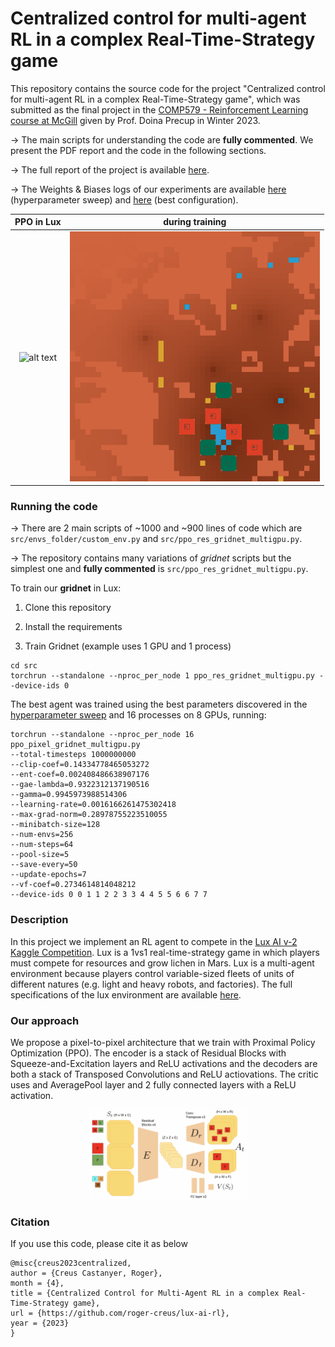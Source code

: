 # Centralized control for multi-agent RL in a complex Real-Time-Strategy game

This repository contains the source code for the project "Centralized control for multi-agent RL in a complex Real-Time-Strategy game", which was submitted as the final project in the [COMP579 - Reinforcement Learning course at McGill](https://www.cs.mcgill.ca/~dprecup/courses/Winter2023/syllabus.html) given by Prof. Doina Precup in Winter 2023.

&rarr; The main scripts for understanding the code are **fully commented**. We present the PDF report and the code in the following sections.

&rarr; The full report of the project is available [here](www.google.com).

&rarr; The Weights & Biases logs of our experiments are available [here](www.google.com) (hyperparameter sweep) and [here](www.google.com) (best configuration).


|  PPO in Lux | during training |  
|:-------------------------:|:-------------------------:|
|![alt text](imgs/vid.gif)| ![alt text](imgs/vid2.gif)| 


### Running the code

&rarr; There are 2 main scripts of ~1000 and ~900 lines of code which are ```src/envs_folder/custom_env.py``` and ```src/ppo_res_gridnet_multigpu.py```.

&rarr; The repository contains many variations of *gridnet* scripts but the simplest one and **fully commented** is ```src/ppo_res_gridnet_multigpu.py```.

To train our **gridnet** in Lux:

1) Clone this repository

2) Install the requirements

3) Train Gridnet (example uses 1 GPU and 1 process)

```
cd src
torchrun --standalone --nproc_per_node 1 ppo_res_gridnet_multigpu.py --device-ids 0
```


The best agent was trained using the best parameters discovered in the [hyperparameter sweep](www.google.com) and 16 processes on 8 GPUs, running:

```
torchrun --standalone --nproc_per_node 16 ppo_pixel_gridnet_multigpu.py 
--total-timesteps 1000000000 
--clip-coef=0.14334778465053272 
--ent-coef=0.002408486638907176 
--gae-lambda=0.9322312137190516
--gamma=0.9945973988514306
--learning-rate=0.0016166261475302418 
--max-grad-norm=0.28978755223510055 
--minibatch-size=128
--num-envs=256 
--num-steps=64 
--pool-size=5 
--save-every=50 
--update-epochs=7 
--vf-coef=0.2734614814048212 
--device-ids 0 0 1 1 2 2 3 3 4 4 5 5 6 6 7 7

```



### Description

In this project we implement an RL agent to compete in the [Lux AI v-2 Kaggle Competition](https://github.com/Lux-AI-Challenge/Lux-Design-S2). Lux is a 1vs1 real-time-strategy game in which players must compete for resources and grow lichen in Mars. Lux is a multi-agent environment because players control variable-sized fleets of units of different natures (e.g. light and heavy robots, and factories). The full specifications of the lux environment are available [here](https://www.lux-ai.org/specs-s2).

### Our approach

We propose a pixel-to-pixel architecture that we train with Proximal Policy Optimization (PPO). The encoder is a stack of Residual Blocks with Squeeze-and-Excitation layers and ReLU activations and the decoders are both a stack of Transposed Convolutions and ReLU actiovations. The critic uses and AveragePool layer and 2 fully connected layers with a ReLU activation.

<div align="center">
  <img src="imgs/arch.png" alt="The centralized agent" width="50%" />
</div>


### Citation

If you use this code, please cite it as below

```
@misc{creus2023centralized,
author = {Creus Castanyer, Roger},
month = {4},
title = {Centralized Control for Multi-Agent RL in a complex Real-Time-Strategy game},
url = {https://github.com/roger-creus/lux-ai-rl},
year = {2023}
}
```





